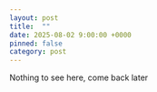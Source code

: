 ```yaml
---
layout: post
title:  ""
date: 2025-08-02 9:00:00 +0000
pinned: false
category: post
---
```


Nothing to see here, come back later